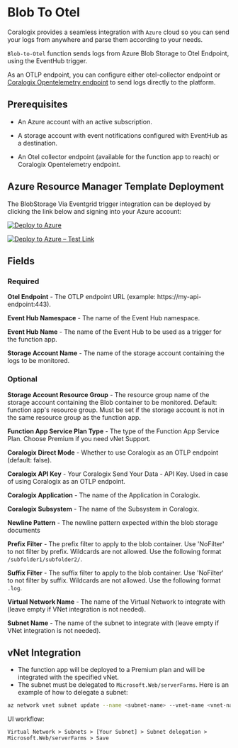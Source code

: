 # Blob To Otel

Coralogix provides a seamless integration with ``Azure`` cloud so you can send your logs from anywhere and parse them according to your needs.

`Blob-to-Otel` function sends logs from Azure Blob Storage to Otel Endpoint, using the EventHub trigger.

As an OTLP endpoint, you can configure either otel-collector endpoint or [Coralogix Opentelemetry endpoint](https://coralogix.com/docs/integrations/coralogix-endpoints/#opentelemetry) to send logs directly to the platform.

## Prerequisites

* An Azure account with an active subscription.

* A storage account with event notifications configured with EventHub as a destination.

* An Otel collector endpoint (available for the function app to reach) or Coralogix Opentelemetry endpoint.

## Azure Resource Manager Template Deployment

The BlobStorage Via Eventgrid trigger integration can be deployed by clicking the link below and signing into your Azure account:

[![Deploy to Azure](https://aka.ms/deploytoazurebutton)](https://portal.azure.com/#create/Microsoft.Template/uri/https%3A%2F%2Fraw.githubusercontent.com%2Fcoralogix%2Fcoralogix-azure-serverless%2Fmaster%2FBlobToOtel%2FARM%2FBlobToOtel.json)

[![Deploy to Azure – Test Link](https://aka.ms/deploytoazurebutton)](https://portal.azure.com/#create/Microsoft.Template/uri/https%3A%2F%2Fraw.githubusercontent.com%2Fcoralogix%2Fcoralogix-azure-serverless%2Ffeat-cds-1933-otel-shipper%2FBlobToOtel%2FARM%2FBlobToOtel.json)

## Fields

### Required

**Otel Endpoint** - The OTLP endpoint URL (example: https://my-api-endpoint:443).

**Event Hub Namespace** - The name of the Event Hub namespace.

**Event Hub Name** - The name of the Event Hub to be used as a trigger for the function app.

**Storage Account Name** - The name of the storage account containing the logs to be monitored.

### Optional

**Storage Account Resource Group** - The resource group name of the storage account containing the Blob container to be monitored. Default: function app's resource group. Must be set if the storage account is not in the same resource group as the function app.

**Function App Service Plan Type** - The type of the Function App Service Plan. Choose Premium if you need vNet Support.

**Coralogix Direct Mode** - Whether to use Coralogix as an OTLP endpoint (default: false).

**Coralogix API Key** - Your Coralogix Send Your Data - API Key. Used in case of using Coralogix as an OTLP endpoint.

**Coralogix Application** - The name of the Application in Coralogix.

**Coralogix Subsystem** - The name of the Subsystem in Coralogix.

**Newline Pattern** - The newline pattern expected within the blob storage documents

**Prefix Filter** - The prefix filter to apply to the blob container. Use 'NoFilter' to not filter by prefix. Wildcards are not allowed. Use the following format `/subfolder1/subfolder2/`.

**Suffix Filter** - The suffix filter to apply to the blob container. Use 'NoFilter' to not filter by suffix. Wildcards are not allowed. Use the following format `.log`.

**Virtual Network Name** - The name of the Virtual Network to integrate with (leave empty if VNet integration is not needed).

**Subnet Name** - The name of the subnet to integrate with (leave empty if VNet integration is not needed).

## vNet Integration

* The function app will be deployed to a Premium plan and will be integrated with the specified vNet.
* The subnet must be delegated to `Microsoft.Web/serverFarms`. Here is an example of how to delegate a subnet:

```bash
az network vnet subnet update --name <subnet-name> --vnet-name <vnet-name> --resource-group <resource-group-name> --delegations Microsoft.Web/serverFarms
```

UI workflow:

```
Virtual Network > Subnets > [Your Subnet] > Subnet delegation > Microsoft.Web/serverFarms > Save
```

